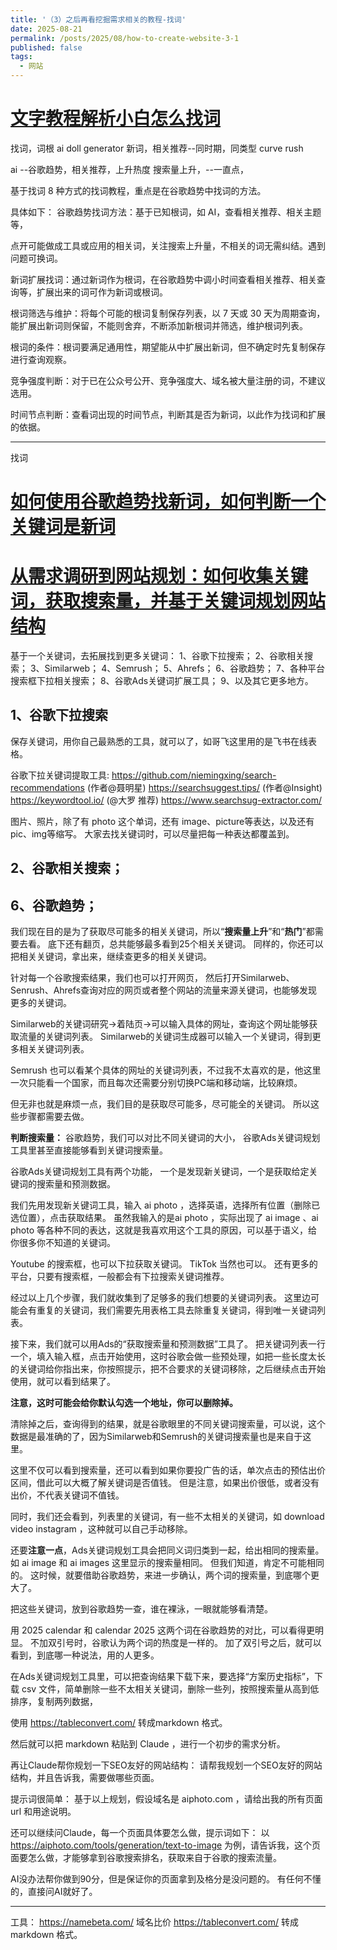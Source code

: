 ```yaml
---
title: '（3）之后再看挖掘需求相关的教程-找词'
date: 2025-08-21
permalink: /posts/2025/08/how-to-create-website-3-1
published: false
tags:
  - 网站
---
```


# [文字教程解析小白怎么找词](https://new.web.cafe/tutorial/detail/fp0zl0dtob)

找词，词根
ai doll generator 新词，相关推荐--同时期，同类型 curve rush

ai --谷歌趋势，相关推荐，上升热度 搜索量上升，--一直点，

基于找词 8 种方式的找词教程，重点是在谷歌趋势中找词的方法。

具体如下： 谷歌趋势找词方法：基于已知根词，如 AI，查看相关推荐、相关主题等，

点开可能做成工具或应用的相关词，关注搜索上升量，不相关的词无需纠结。遇到问题可换词。

新词扩展找词：通过新词作为根词，在谷歌趋势中调小时间查看相关推荐、相关查询等，扩展出来的词可作为新词或根词。

根词筛选与维护：将每个可能的根词复制保存列表，以 7 天或 30 天为周期查询，能扩展出新词则保留，不能则舍弃，不断添加新根词并筛选，维护根词列表。

根词的条件：根词要满足通用性，期望能从中扩展出新词，但不确定时先复制保存进行查询观察。

竞争强度判断：对于已在公众号公开、竞争强度大、域名被大量注册的词，不建议选用。

时间节点判断：查看词出现的时间节点，判断其是否为新词，以此作为找词和扩展的依据。

---
找词
# [如何使用谷歌趋势找新词，如何判断一个关键词是新词](https://new.web.cafe/tutorial/detail/0vz7te71m0)

# [从需求调研到网站规划：如何收集关键词，获取搜索量，并基于关键词规划网站结构](https://new.web.cafe/tutorial/detail/lmlpg7ae96)

基于一个关键词，去拓展找到更多关键词： 
1、谷歌下拉搜索； 
2、谷歌相关搜索； 
3、Similarweb； 
4、Semrush； 
5、Ahrefs； 
6、谷歌趋势； 
7、各种平台搜索框下拉相关搜索； 
8、谷歌Ads关键词扩展工具； 
9、以及其它更多地方。

## 1、谷歌下拉搜索
保存关键词，用你自己最熟悉的工具，就可以了，如哥飞这里用的是飞书在线表格。

谷歌下拉关键词提取工具:
https://github.com/niemingxing/search-recommendations (作者@聂明星)
https://searchsuggest.tips/ (作者@Insight)
https://keywordtool.io/ (@大罗 推荐)
https://www.searchsug-extractor.com/

图片、照片，除了有 photo 这个单词，还有 image、picture等表达，以及还有 pic、img等缩写。 大家去找关键词时，可以尽量把每一种表达都覆盖到。

## 2、谷歌相关搜索； 

## 6、谷歌趋势； 
我们现在目的是为了获取尽可能多的相关关键词，所以“**搜索量上升**”和“**热门**”都需要去看。 
底下还有翻页，总共能够最多看到25个相关关键词。 同样的，你还可以把相关关键词，拿出来，继续查更多的相关关键词。


针对每一个谷歌搜索结果，我们也可以打开网页，
然后打开Similarweb、Senrush、Ahrefs查询对应的网页或者整个网站的流量来源关键词，也能够发现更多的关键词。

Similarweb的关键词研究->着陆页->可以输入具体的网址，查询这个网址能够获取流量的关键词列表。
Similarweb的关键词生成器可以输入一个关键词，得到更多相关关键词列表。

Semrush 也可以看某个具体的网址的关键词列表，不过我不太喜欢的是，他这里一次只能看一个国家，而且每次还需要分别切换PC端和移动端，比较麻烦。

但无非也就是麻烦一点，我们目的是获取尽可能多，尽可能全的关键词。 所以这些步骤都需要去做。

**判断搜索量：**
谷歌趋势，我们可以对比不同关键词的大小，
谷歌Ads关键词规划工具里甚至直接能够看到关键词搜索量。

谷歌Ads关键词规划工具有两个功能，
一个是发现新关键词，一个是获取给定关键词的搜索量和预测数据。

我们先用发现新关键词工具，输入 ai photo ，选择英语，选择所有位置（删除已选位置），点击获取结果。
虽然我输入的是ai photo ，实际出现了 ai image 、ai photo 等各种不同的表达，这就是我喜欢用这个工具的原因，可以基于语义，给你很多你不知道的关键词。

Youtube 的搜索框，也可以下拉获取关键词。
TikTok 当然也可以。
还有更多的平台，只要有搜索框，一般都会有下拉搜索关键词推荐。

经过以上几个步骤，我们就收集到了足够多的我们想要的关键词列表。
这里边可能会有重复的关键词，我们需要先用表格工具去除重复关键词，得到唯一关键词列表。 

接下来，我们就可以用Ads的“获取搜索量和预测数据”工具了。 
把关键词列表一行一个，填入输入框，点击开始使用，这时谷歌会做一些预处理，如把一些长度太长的关键词给你指出来，你按照提示，把不合要求的关键词移除，之后继续点击开始使用，就可以看到结果了。

**注意，这时可能会给你默认勾选一个地址，你可以删除掉。**

清除掉之后，查询得到的结果，就是谷歌眼里的不同关键词搜索量，可以说，这个数据是最准确的了，因为Similarweb和Semrush的关键词搜索量也是来自于这里。

这里不仅可以看到搜索量，还可以看到如果你要投广告的话，单次点击的预估出价区间，借此可以大概了解关键词是否值钱。 但是注意，如果出价很低，或者没有出价，不代表关键词不值钱。

同时，我们还会看到，列表里的关键词，有一些不太相关的关键词，如 download video instagram ，这种就可以自己手动移除。

还要**注意一点**，Ads关键词规划工具会把同义词归类到一起，给出相同的搜索量。 如 ai image 和 ai images 这里显示的搜索量相同。 但我们知道，肯定不可能相同的。 这时候，就要借助谷歌趋势，来进一步确认，两个词的搜索量，到底哪个更大了。

把这些关键词，放到谷歌趋势一查，谁在裸泳，一眼就能够看清楚。

用 2025 calendar 和 calendar 2025 这两个词在谷歌趋势的对比，可以看得更明显。 不加双引号时，谷歌认为两个词的热度是一样的。 加了双引号之后，就可以看到，到底哪一种说法，用的人更多。

在Ads关键词规划工具里，可以把查询结果下载下来，要选择“方案历史指标”，下载 csv 文件，简单删除一些不太相关关键词，删除一些列，按照搜索量从高到低排序，复制两列数据，

使用 https://tableconvert.com/ 转成markdown 格式。

然后就可以把 markdown 粘贴到 Claude ，进行一个初步的需求分析。

再让Claude帮你规划一下SEO友好的网站结构： 请帮我规划一个SEO友好的网站结构，并且告诉我，需要做哪些页面。

提示词很简单：
基于以上规划，假设域名是 aiphoto.com ，请给出我的所有页面 url 和用途说明。

还可以继续问Claude，每一个页面具体要怎么做，提示词如下：
以 https://aiphoto.com/tools/generation/text-to-image 为例，请告诉我，这个页面要怎么做，才能够拿到谷歌搜索排名，获取来自于谷歌的搜索流量。

AI没办法帮你做到90分，但是保证你的页面拿到及格分是没问题的。 有任何不懂的，直接问AI就好了。

---
工具：
https://namebeta.com/ 域名比价
https://tableconvert.com/ 转成markdown 格式。

